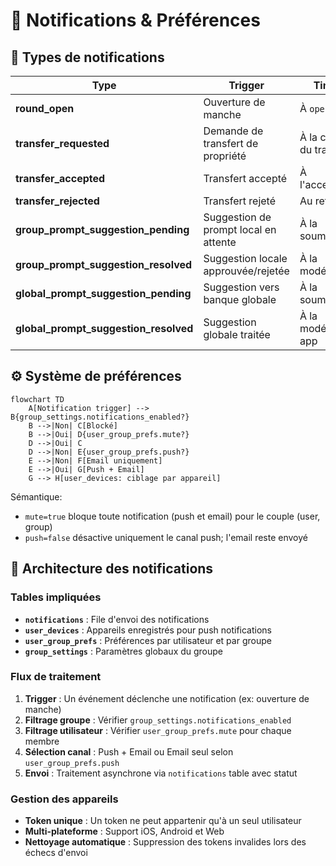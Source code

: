 # 🔔 Notifications & Préférences

## 📨 Types de notifications

| Type                                  | Trigger                               | Timing                     |
| ------------------------------------- | ------------------------------------- | -------------------------- |
| **round_open**                        | Ouverture de manche                   | À `open_at`                |
| **transfer_requested**                | Demande de transfert de propriété     | À la création du transfert |
| **transfer_accepted**                 | Transfert accepté                     | À l'acceptation            |
| **transfer_rejected**                 | Transfert rejeté                      | Au refus                   |
| **group_prompt_suggestion_pending**   | Suggestion de prompt local en attente | À la soumission            |
| **group_prompt_suggestion_resolved**  | Suggestion locale approuvée/rejetée   | À la modération            |
| **global_prompt_suggestion_pending**  | Suggestion vers banque globale        | À la soumission            |
| **global_prompt_suggestion_resolved** | Suggestion globale traitée            | À la modération app        |

## ⚙️ Système de préférences

```mermaid
flowchart TD
    A[Notification trigger] --> B{group_settings.notifications_enabled?}
    B -->|Non| C[Blocké]
    B -->|Oui| D{user_group_prefs.mute?}
    D -->|Oui| C
    D -->|Non| E{user_group_prefs.push?}
    E -->|Non| F[Email uniquement]
    E -->|Oui| G[Push + Email]
    G --> H[user_devices: ciblage par appareil]
```

Sémantique:

- `mute=true` bloque toute notification (push et email) pour le couple (user, group)
- `push=false` désactive uniquement le canal push; l'email reste envoyé

## 📱 Architecture des notifications

### Tables impliquées

- **`notifications`** : File d'envoi des notifications
- **`user_devices`** : Appareils enregistrés pour push notifications
- **`user_group_prefs`** : Préférences par utilisateur et par groupe
- **`group_settings`** : Paramètres globaux du groupe

### Flux de traitement

1. **Trigger** : Un événement déclenche une notification (ex: ouverture de manche)
2. **Filtrage groupe** : Vérifier `group_settings.notifications_enabled`
3. **Filtrage utilisateur** : Vérifier `user_group_prefs.mute` pour chaque membre
4. **Sélection canal** : Push + Email ou Email seul selon `user_group_prefs.push`
5. **Envoi** : Traitement asynchrone via `notifications` table avec statut

### Gestion des appareils

- **Token unique** : Un token ne peut appartenir qu'à un seul utilisateur
- **Multi-plateforme** : Support iOS, Android et Web
- **Nettoyage automatique** : Suppression des tokens invalides lors des échecs d'envoi
